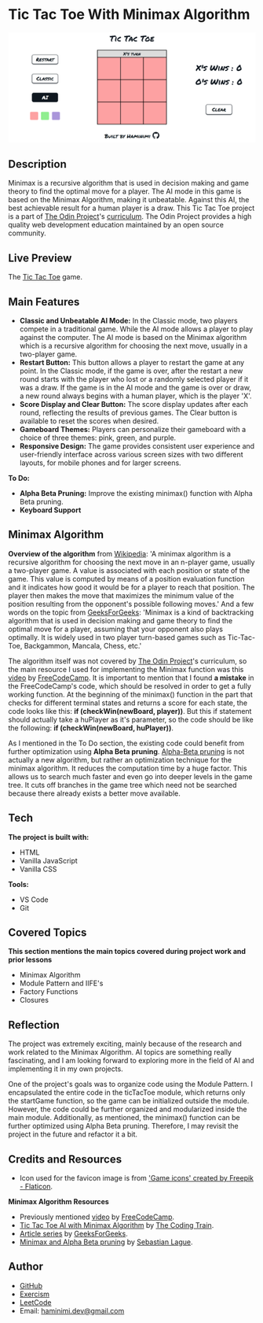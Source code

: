 # Tic Tac Toe With Minimax Algorithm
![Screenshot of the Tic Tac Toe game.](/assets/screenshot.png)
## Description
Minimax is a recursive algorithm that is used in decision making and game theory to find the optimal move for a player. The AI mode in this game is based on the Minimax Algorithm, making it unbeatable. Against this AI, the best achievable result for a human player is a draw. This Tic Tac Toe project is a part of [The Odin Project](https://www.theodinproject.com/dashboard)'s [curriculum](https://www.theodinproject.com/lessons/node-path-javascript-tic-tac-toe). The Odin Project provides a high quality web development education maintained by an open source community.
## Live Preview
The [Tic Tac Toe](https://haminimi.github.io/tic-tac-toe/) game.
## Main Features
- **Classic and Unbeatable AI Mode:** In the Classic mode, two players compete in a traditional game. While the AI mode allows a player to play against the computer. The AI mode is based on the Minimax algorithm which is a recursive algorithm for choosing the next move, usually in a two-player game.
- **Restart Button:** This button allows a player to restart the game at any point. In the Classic mode, if the game is over, after the restart a new round starts with the player who lost or a randomly selected player if it was a draw. If the game is in the AI mode and the game is over or draw, a new round always begins with a human player, which is the player 'X'.
- **Score Display and Clear Button:** The score display updates after each round, reflecting the results of previous games. The Clear button is available to reset the scores when desired.
- **Gameboard Themes:** Players can personalize their gameboard with a choice of three themes: pink, green, and purple.
- **Responsive Design:** The game provides consistent user experience and user-friendly interface across various screen sizes with two different layouts, for mobile phones and for larger screens.

**To Do:**
- **Alpha Beta Pruning:** Improve the existing minimax() function with Alpha Beta pruning. 
- **Keyboard Support**
## Minimax Algorithm
**Overview of the algorithm** from [Wikipedia](https://en.wikipedia.org/wiki/Minimax#Minimax_algorithm_with_alternate_moves): 'A minimax algorithm is a recursive algorithm for choosing the next move in an n-player game, usually a two-player game. A value is associated with each position or state of the game. This value is computed by means of a position evaluation function and it indicates how good it would be for a player to reach that position. The player then makes the move that maximizes the minimum value of the position resulting from the opponent's possible following moves.'
And a few words on the topic from [GeeksForGeeks](https://www.geeksforgeeks.org/minimax-algorithm-in-game-theory-set-1-introduction/): 'Minimax is a kind of backtracking algorithm that is used in decision making and game theory to find the optimal move for a player, assuming that your opponent also plays optimally. It is widely used in two player turn-based games such as Tic-Tac-Toe, Backgammon, Mancala, Chess, etc.'

The algorithm itself was not covered by [The Odin Project](https://www.theodinproject.com/dashboard)'s curriculum, so the main resource I used for implementing the Minimax function was this [video](https://www.youtube.com/watch?v=P2TcQ3h0ipQ) by [FreeCodeCamp](https://www.freecodecamp.org/learn). 
It is important to mention that I found **a mistake** in the FreeCodeCamp's code, which should be resolved in order to get a fully working function. At the beginning of the minimax() function in the part that checks for different terminal states and returns a score for each state, the code looks like this: **if (checkWin(newBoard, player))**. But this if statement should actually take a huPlayer as it's parameter, so the code should be like the following: **if (checkWin(newBoard, huPlayer))**.

As I mentioned in the To Do section, the existing code could benefit from further optimization using **Alpha Beta pruning**. [Alpha-Beta pruning](https://www.geeksforgeeks.org/minimax-algorithm-in-game-theory-set-4-alpha-beta-pruning/) is not actually a new algorithm, but rather an optimization technique for the minimax algorithm. It reduces the computation time by a huge factor. This allows us to search much faster and even go into deeper levels in the game tree. It cuts off branches in the game tree which need not be searched because there already exists a better move available.
## Tech
**The project is built with:**
- HTML
- Vanilla JavaScript
- Vanilla CSS

**Tools:**
- VS Code
- Git
## Covered Topics
**This section mentions the main topics covered during project work and prior lessons**
- Minimax Algorithm
- Module Pattern and IIFE's
- Factory Functions
- Closures
## Reflection
The project was extremely exciting, mainly because of the research and work related to the Minimax Algorithm. AI topics are something really fascinating, and I am looking forward to exploring more in the field of AI and implementing it in my own projects. 

One of the project's goals was to organize code using the Module Pattern. I encapsulated the entire code in the ticTacToe module, which returns only the startGame function, so the game can be initialized outside the module. However, the code could be further organized and modularized inside the main module. Additionally, as mentioned, the minimax() function can be further optimized using Alpha Beta pruning. Therefore, I may revisit the project in the future and refactor it a bit.
## Credits and Resources
- Icon used for the favicon image is from ['Game icons' created by Freepik - Flaticon](https://www.flaticon.com/free-icons/game).

**Minimax Algorithm Resources**
- Previously mentioned [video](https://www.youtube.com/watch?v=P2TcQ3h0ipQ) by [FreeCodeCamp](https://www.freecodecamp.org/learn).
- [Tic Tac Toe AI with Minimax Algorithm](https://thecodingtrain.com/challenges/154-tic-tac-toe-minimax) by [The Coding Train](https://thecodingtrain.com/).
- [Article series](https://www.geeksforgeeks.org/minimax-algorithm-in-game-theory-set-1-introduction/) by [GeeksForGeeks](https://www.geeksforgeeks.org/).
- [Minimax and Alpha Beta pruning](https://www.youtube.com/watch?v=l-hh51ncgDI) by [Sebastian Lague](https://www.youtube.com/@SebastianLague).
## Author
- [GitHub](https://github.com/Haminimi)
- [Exercism](https://exercism.org/profiles/Haminimi)
- [LeetCode](https://leetcode.com/Haminimi/)
- Email: haminimi.dev@gmail.com